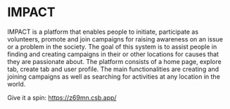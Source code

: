 # IMPACT

IMPACT is a platform that enables people to initiate, participate as volunteers, promote and
join campaigns for raising awareness on an issue or a problem in the society. The goal of this
system is to assist people in finding and creating campaigns in their or other locations for
causes that they are passionate about. The platform consists of a home page, explore tab,
create tab and user profile. The main functionalities are creating and joining campaigns as well
as searching for activities at any location in the world. 

Give it a spin: https://z69mn.csb.app/
